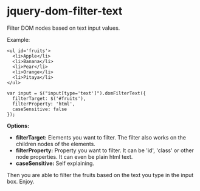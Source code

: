 # jquery-dom-filter-text
Filter DOM nodes based on text input values.

Example:
```
<ul id='fruits'>
  <li>Apple</li>
  <li>Banana</li>
  <li>Pear</li>
  <li>Orange</li>
  <li>Pitaya</li>
</ul>

var input = $("input[type='text']").domFilterText({
  filterTarget: $('#fruits'),
  filterProperty: 'html',
  caseSensitive: false
});
```


**Options:**

- **filterTarget:** Elements you want to filter. The filter also works on the children nodes of the elements.
- **filterProperty:** Property you want to filter. It can be 'id', 'class' or other node properties. It can even be plain html text.
- **caseSensitive:** Self explaining.


Then you are able to filter the fruits based on the text you type in the input box.
Enjoy.
